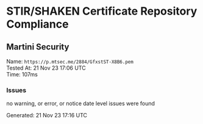 # STIR/SHAKEN Certificate Repository Compliance

## Martini Security

Name: `https://p.mtsec.me/2884/GfxstST-X8B6.pem`\
Tested At: 21 Nov 23 17:06 UTC\
Time: 107ms

### Issues

no warning, or error, or notice date level issues were found

Generated: 21 Nov 23 17:16 UTC